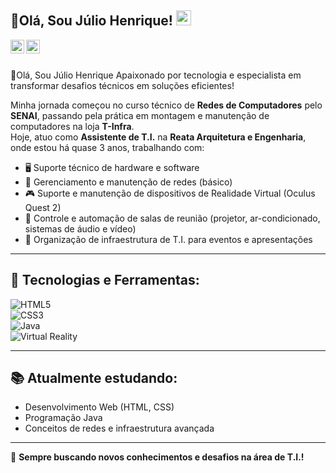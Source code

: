 ## 👋Olá, Sou Júlio Henrique! <img src="https://github.com/TheDudeThatCode/TheDudeThatCode/blob/master/Assets/Earth.gif" width="24px"> 


<a target="_blank" href="https://www.linkedin.com/in/j%C3%BAlio-henrique-de-oliveira-mendon%C3%A7a-29b7a7229/">
  <img color:#ffffff align="left"  alt="LinkdeIN" width="22px" src="https://cdn.jsdelivr.net/npm/simple-icons@v3/icons/linkedin.svg" />
</a>
<a target="_blank" href="https://www.instagram.com/_juliohen_/?next=%2F">
  <img align="left" alt="Instagram" width="22px" src="https://cdn.jsdelivr.net/npm/simple-icons@v3/icons/instagram.svg" />
</a>
</br>
</br>

🎯Olá, Sou Júlio Henrique Apaixonado por tecnologia e especialista em transformar desafios técnicos em soluções eficientes!

Minha jornada começou no curso técnico de **Redes de Computadores** pelo **SENAI**, passando pela prática em montagem e manutenção de computadores na loja **T-Infra**.  
Hoje, atuo como **Assistente de T.I.** na **Reata Arquitetura e Engenharia**, onde estou há quase 3 anos, trabalhando com:

- 🖥️ Suporte técnico de hardware e software
- 📡 Gerenciamento e manutenção de redes (básico)
- 🎮 Suporte e manutenção de dispositivos de Realidade Virtual (Oculus Quest 2)
- 🏢 Controle e automação de salas de reunião (projetor, ar-condicionado, sistemas de áudio e vídeo)
- 🔧 Organização de infraestrutura de T.I. para eventos e apresentações

---

## 🚀 Tecnologias e Ferramentas:

![HTML5](https://img.shields.io/badge/HTML5-E34F26?style=for-the-badge&logo=html5&logoColor=white)  
![CSS3](https://img.shields.io/badge/CSS3-1572B6?style=for-the-badge&logo=css3&logoColor=white)  
![Java](https://img.shields.io/badge/Java-ED8B00?style=for-the-badge&logo=java&logoColor=white)    
![Virtual Reality](https://img.shields.io/badge/Virtual%20Reality-8A2BE2?style=for-the-badge&logo=oculus&logoColor=white)  

---

## 📚 Atualmente estudando:
- Desenvolvimento Web (HTML, CSS)
- Programação Java
- Conceitos de redes e infraestrutura avançada

---

💬 **Sempre buscando novos conhecimentos e desafios na área de T.I.!**

